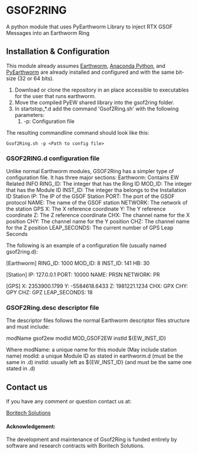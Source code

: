 # GSOF2RING
A python module that uses PyEarthworm Library to inject RTX GSOF Messages into an Earthworm Ring

## Installation & Configuration

This module already assumes [Earthworm](http://earthwormcentral.org), [Anaconda Python](https://www.anaconda.com/download/#linux), and [PyEarthworm](https://github.com/Boritech-Solutions/GSOF2RING) are already installed and configured and with the same bit-size (32 or 64 bits). 

1. Download or clone the repository in an place accessible to executables for the user that runs earthworm.
2. Move the compiled PyEW shared library into the gsof2ring folder.
3. In startstop_*.d add the command 'Gsof2Ring.sh' with the following parameters:
    1. -p: Configuration file
    
The resulting commandline command should look like this:

    Gsof2Ring.sh -p <Path to config file>


### GSOF2RING.d configuration file

Unlike normal Earthworm modules, GSOF2Ring has a simpler type of configuration file. 
It has three major sections:
Earthworm: Contains EW Related INFO
RING_ID: The integer that has the Ring ID
MOD_ID: The integer that has the Module ID
INST_ID: The integer tha belongs to the Installation ID
Station
IP: The IP of the GSOF Station
PORT: The port of the GSOF protocol
NAME: The name of the GSOF station
NETWORK: The network of the station
GPS
X: The X reference coordinate
Y: The Y reference coordinate
Z: The Z reference coordinate
CHX: The channel name for the X position
CHY: The channel name for the Y position
CHZ: The channel name for the Z position
LEAP_SECONDS: The current number of GPS Leap Seconds

The following is an example of a configuration file (usually named gsof2ring.d): 

[Earthworm]
RING_ID: 1000
MOD_ID: 8
INST_ID: 141
HB: 30

[Station]
IP: 127.0.0.1
PORT: 10000
NAME: PRSN
NETWORK: PR

[GPS]
X: 2353900.1799
Y: -5584618.6433
Z: 1981221.1234
CHX: GPX
CHY: GPY
CHZ: GPZ
LEAP_SECONDS: 18

### GSOF2Ring.desc descriptor file
The descriptor files follows the normal Earthworm descriptor files structure and must include:

modName  gsof2ew
modId    MOD_GSOF2EW
instId  ${EW_INST_ID}

Where
modName: a unique name for this module (May include station name)
modId: a unique Module ID as stated in earthworm.d (must be the same in .d)
instId: usually left as  ${EW_INST_ID} (and must be the same one stated in .d)

## Contact us

If you have any comment or question contact us at:

[Boritech Solutions](http://BoritechSolutions.com)

#### Acknowledgement:

The development and maintenance of Gsof2Ring is funded entirely by software and research contracts with Boritech Solutions.
